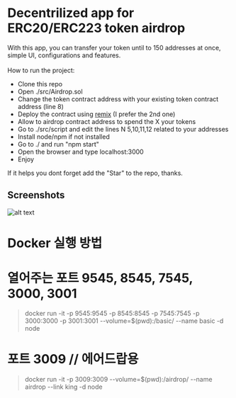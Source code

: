 # Decentrilized app for ERC20/ERC223 token airdrop

With this app, you can transfer your token until to 150 addresses at once, simple UI, configurations and features. <br><br>
How to run the project:

* Clone this repo
* Open ./src/Airdrop.sol
* Change the token contract address with your existing token contract address (line 8)
* Deploy the contract using <a href="https://remix.ethereum.org/#optimize=true&version=soljson-v0.4.24+commit.e67f0147.js" target="_blank">remix</a> (I prefer the 2nd one)
* Allow to airdrop contract address to spend the X your tokens
* Go to ./src/script and edit the lines N 5,10,11,12 related to your addresses
* Install node/npm if not installed
* Go to ./ and run "npm start"
* Open the browser and type localhost:3000
* Enjoy

If it helps you dont forget add the "Star" to the repo, thanks.

## Screenshots
![alt text](https://raw.githubusercontent.com/Araton95/Easy_Airdrop_dApp/master/screenshot-localhost-8080-2018.10.04-23-15-52.png)



# Docker 실행 방법 <br>
# 열어주는 포트  9545, 8545, 7545, 3000, 3001  <br>
> docker run -it -p 9545:9545 -p 8545:8545 -p 7545:7545 -p 3000:3000 -p 3001:3001 --volume=$(pwd):/basic/  --name basic -d node 
# 포트 3009   //    에어드랍용
> docker run -it -p 3009:3009 --volume=$(pwd):/airdrop/ --name airdrop  --link king -d node
